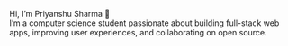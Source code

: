 Hi, I’m Priyanshu Sharma 👋  
I’m a computer science student passionate about building full-stack web apps, improving user experiences, and collaborating on open source.

